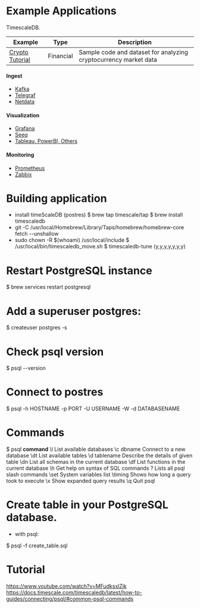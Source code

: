 # Example Applications

TimescaleDB.

| Example | Type | Description |
|---|---|---|
| [Crypto Tutorial](https://github.com/timescale/examples/tree/master/crypto_tutorial) | Financial | Sample code and dataset for analyzing cryptocurrency market data|

#### Ingest

- [Kafka](https://streamsets.com/blog/ingesting-data-apache-kafka-timescaledb/)
- [Telegraf](https://docs.timescale.com/latest/tutorials/telegraf-output-plugin)
- [Netdata](https://github.com/mahlonsmith/netdata-timescale-relay)

#### Visualization

- [Grafana](https://docs.timescale.com/latest/using-timescaledb/visualizing-data#grafana)
- [Seeq](https://seeq12.atlassian.net/wiki/spaces/KB/pages/376963207/SQL+Connection+Configuration#SQLConnectionConfiguration-TimescaleDB)
- [Tableau, PowerBI, Others](https://docs.timescale.com/latest/using-timescaledb/visualizing-data#other-viz-tools)

#### Monitoring

- [Prometheus](https://docs.timescale.com/latest/tutorials/prometheus-adapter)
- [Zabbix](https://support.zabbix.com/browse/ZBXNEXT-4868)

# Building application

- install timeScaleDB (postres)
$ brew tap timescale/tap
$ brew install timescaledb
- git -C /usr/local/Homebrew/Library/Taps/homebrew/homebrew-core fetch --unshallow
- sudo chown -R $(whoami) /usr/local/include
$ /usr/local/bin/timescaledb_move.sh
$ timescaledb-tune (y,y,y,y,y,y,y)
# Restart PostgreSQL instance
$ brew services restart postgresql

# Add a superuser postgres:
$ createuser postgres -s

# Check psql version
$ psql --version

# Connect to postres
$ psql -h HOSTNAME -p PORT -U USERNAME -W -d DATABASENAME
# Commands
$ psql **command**
\l	List available databases
\c dbname	Connect to a new database
\dt	List available tables
\d tablename	Describe the details of given table
\dn	List all schemas in the current database
\df	List functions in the current database
\h	Get help on syntax of SQL commands
\?	Lists all psql slash commands
\set	System variables list
\timing	Shows how long a query took to execute
\x	Show expanded query results
\q	Quit psql

# Create table in your PostgreSQL database.
   - with psql:

$ psql -f create_table.sql

# Tutorial 
https://www.youtube.com/watch?v=MFudksxlZjk
https://docs.timescale.com/timescaledb/latest/how-to-guides/connecting/psql/#common-psql-commands

